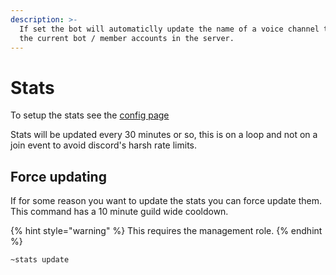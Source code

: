 ```yaml
---
description: >-
  If set the bot will automaticlly update the name of a voice channel to match
  the current bot / member accounts in the server.
---
```


# Stats

To setup the stats see the [config page](../startup/setup/config.md#bot-stats-voice-channel)

Stats will be updated every 30 minutes or so, this is on a loop and not on a join event to avoid discord's harsh rate limits.

## Force updating

If for some reason you want to update the stats you can force update them. This command has a 10 minute guild wide cooldown.

{% hint style="warning" %}
This requires the management role.
{% endhint %}

`~stats update`

